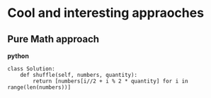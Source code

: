 # Cool and interesting appraoches

## Pure Math approach

**python**
```
class Solution:
    def shuffle(self, numbers, quantity):
        return [numbers[i//2 + i % 2 * quantity] for i in range(len(numbers))]

```
